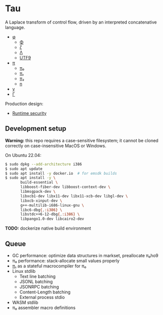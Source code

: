 # Tau
A Laplace transform of control flow, driven by an interpreted concatenative language.

+ [φ](doc/phi.md)
  + [Φ](doc/Phi.md)
  + [ζ](doc/zeta.md)
  + [Λ](doc/Lambda.md)
  + [UTF9](doc/utf9.md)
+ [π](doc/pi.md)
  + [π₀](doc/pi0.md)
  + [π₁](doc/pi1.md)
  + [π₂](doc/pi2.md)
  + [η](doc/eta.md)
+ [γ](doc/gamma.md)
+ [Γ](doc/Gamma.md)

Production design:

+ [Runtime security](doc/security.md)


## Development setup
**Warning:** this repo requires a case-sensitive filesystem; it cannot be cloned correctly on case-insensitive MacOS or Windows.

On Ubuntu 22.04:

```sh
$ sudo dpkg --add-architecture i386
$ sudo apt update
$ sudo apt install -y docker.io  # for emsdk builds
$ sudo apt install -y \
       build-essential \
       libboost-fiber-dev libboost-context-dev \
       libmsgpack-dev \
       libxcb1-dev libx11-dev libx11-xcb-dev libgl-dev \
       libxcb-xinput-dev \
       g++-multilib-i686-linux-gnu \
       libc6-dbg{,:i386} \
       libstdc++6-12-dbg{,:i386} \
       libpango1.0-dev libcairo2-dev
```

**TODO:** dockerize native build environment


## Queue
+ GC performance: optimize data structures in markset, preallocate π₀ho9
+ π₀ performance: stack-allocate small values properly
+ [π₁](doc/pi1.md) as a stateful macrocompiler for π₀
+ Linux stdlib
  + Text line batching
  + JSONL batching
  + JSONRPC batching
  + Content-Length batching
  + External process stdio
+ WASM stdlib
+ π₀ assembler macro definitions
